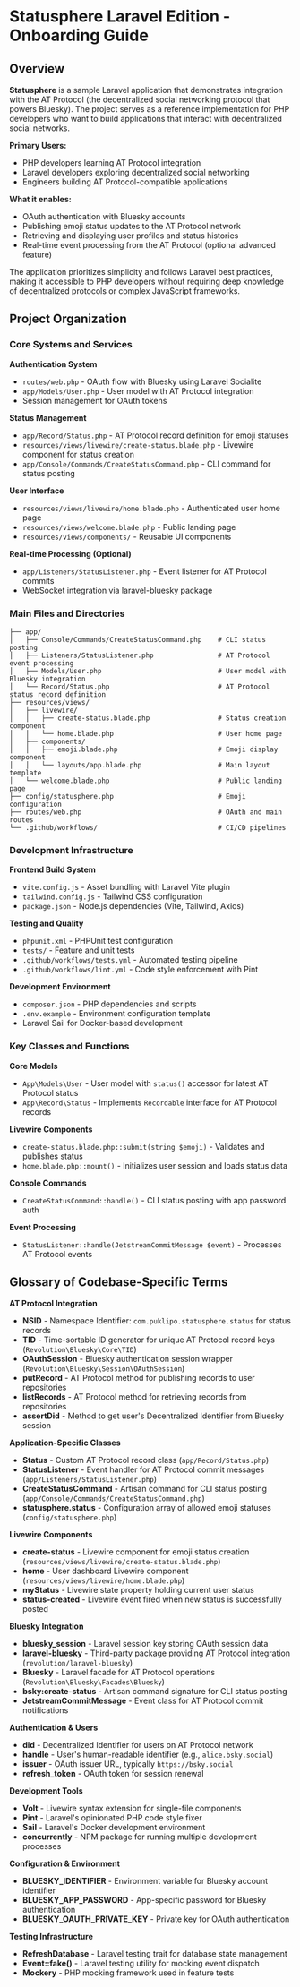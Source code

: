 # Statusphere Laravel Edition - Onboarding Guide

## Overview

**Statusphere** is a sample Laravel application that demonstrates integration with the AT Protocol (the decentralized social networking protocol that powers Bluesky). The project serves as a reference implementation for PHP developers who want to build applications that interact with decentralized social networks.

**Primary Users:**
- PHP developers learning AT Protocol integration
- Laravel developers exploring decentralized social networking
- Engineers building AT Protocol-compatible applications

**What it enables:**
- OAuth authentication with Bluesky accounts
- Publishing emoji status updates to the AT Protocol network
- Retrieving and displaying user profiles and status histories
- Real-time event processing from the AT Protocol (optional advanced feature)

The application prioritizes simplicity and follows Laravel best practices, making it accessible to PHP developers without requiring deep knowledge of decentralized protocols or complex JavaScript frameworks.

## Project Organization

### Core Systems and Services

**Authentication System**
- `routes/web.php` - OAuth flow with Bluesky using Laravel Socialite
- `app/Models/User.php` - User model with AT Protocol integration
- Session management for OAuth tokens

**Status Management**
- `app/Record/Status.php` - AT Protocol record definition for emoji statuses
- `resources/views/livewire/create-status.blade.php` - Livewire component for status creation
- `app/Console/Commands/CreateStatusCommand.php` - CLI command for status posting

**User Interface**
- `resources/views/livewire/home.blade.php` - Authenticated user home page
- `resources/views/welcome.blade.php` - Public landing page
- `resources/views/components/` - Reusable UI components

**Real-time Processing (Optional)**
- `app/Listeners/StatusListener.php` - Event listener for AT Protocol commits
- WebSocket integration via laravel-bluesky package

### Main Files and Directories

```
├── app/
│   ├── Console/Commands/CreateStatusCommand.php    # CLI status posting
│   ├── Listeners/StatusListener.php                # AT Protocol event processing
│   ├── Models/User.php                             # User model with Bluesky integration
│   └── Record/Status.php                           # AT Protocol status record definition
├── resources/views/
│   ├── livewire/
│   │   ├── create-status.blade.php                 # Status creation component
│   │   └── home.blade.php                          # User home page
│   ├── components/
│   │   ├── emoji.blade.php                         # Emoji display component
│   │   └── layouts/app.blade.php                   # Main layout template
│   └── welcome.blade.php                           # Public landing page
├── config/statusphere.php                          # Emoji configuration
├── routes/web.php                                  # OAuth and main routes
└── .github/workflows/                              # CI/CD pipelines
```

### Development Infrastructure

**Frontend Build System**
- `vite.config.js` - Asset bundling with Laravel Vite plugin
- `tailwind.config.js` - Tailwind CSS configuration
- `package.json` - Node.js dependencies (Vite, Tailwind, Axios)

**Testing and Quality**
- `phpunit.xml` - PHPUnit test configuration
- `tests/` - Feature and unit tests
- `.github/workflows/tests.yml` - Automated testing pipeline
- `.github/workflows/lint.yml` - Code style enforcement with Pint

**Development Environment**
- `composer.json` - PHP dependencies and scripts
- `.env.example` - Environment configuration template
- Laravel Sail for Docker-based development

### Key Classes and Functions

**Core Models**
- `App\Models\User` - User model with `status()` accessor for latest AT Protocol status
- `App\Record\Status` - Implements `Recordable` interface for AT Protocol records

**Livewire Components**
- `create-status.blade.php::submit(string $emoji)` - Validates and publishes status
- `home.blade.php::mount()` - Initializes user session and loads status data

**Console Commands**
- `CreateStatusCommand::handle()` - CLI status posting with app password auth

**Event Processing**
- `StatusListener::handle(JetstreamCommitMessage $event)` - Processes AT Protocol events

## Glossary of Codebase-Specific Terms

**AT Protocol Integration**
- **NSID** - Namespace Identifier: `com.puklipo.statusphere.status` for status records
- **TID** - Time-sortable ID generator for unique AT Protocol record keys (`Revolution\Bluesky\Core\TID`)
- **OAuthSession** - Bluesky authentication session wrapper (`Revolution\Bluesky\Session\OAuthSession`)
- **putRecord** - AT Protocol method for publishing records to user repositories
- **listRecords** - AT Protocol method for retrieving records from repositories
- **assertDid** - Method to get user's Decentralized Identifier from Bluesky session

**Application-Specific Classes**
- **Status** - Custom AT Protocol record class (`app/Record/Status.php`)
- **StatusListener** - Event handler for AT Protocol commit messages (`app/Listeners/StatusListener.php`)
- **CreateStatusCommand** - Artisan command for CLI status posting (`app/Console/Commands/CreateStatusCommand.php`)
- **statusphere.status** - Configuration array of allowed emoji statuses (`config/statusphere.php`)

**Livewire Components**
- **create-status** - Livewire component for emoji status creation (`resources/views/livewire/create-status.blade.php`)
- **home** - User dashboard Livewire component (`resources/views/livewire/home.blade.php`)
- **myStatus** - Livewire state property holding current user status
- **status-created** - Livewire event fired when new status is successfully posted

**Bluesky Integration**
- **bluesky_session** - Laravel session key storing OAuth session data
- **laravel-bluesky** - Third-party package providing AT Protocol integration (`revolution/laravel-bluesky`)
- **Bluesky** - Laravel facade for AT Protocol operations (`Revolution\Bluesky\Facades\Bluesky`)
- **bsky:create-status** - Artisan command signature for CLI status posting
- **JetstreamCommitMessage** - Event class for AT Protocol commit notifications

**Authentication & Users**
- **did** - Decentralized Identifier for users on AT Protocol network
- **handle** - User's human-readable identifier (e.g., `alice.bsky.social`)
- **issuer** - OAuth issuer URL, typically `https://bsky.social`
- **refresh_token** - OAuth token for session renewal

**Development Tools**
- **Volt** - Livewire syntax extension for single-file components
- **Pint** - Laravel's opinionated PHP code style fixer
- **Sail** - Laravel's Docker development environment
- **concurrently** - NPM package for running multiple development processes

**Configuration & Environment**
- **BLUESKY_IDENTIFIER** - Environment variable for Bluesky account identifier
- **BLUESKY_APP_PASSWORD** - App-specific password for Bluesky authentication
- **BLUESKY_OAUTH_PRIVATE_KEY** - Private key for OAuth authentication

**Testing Infrastructure**
- **RefreshDatabase** - Laravel testing trait for database state management
- **Event::fake()** - Laravel testing utility for mocking event dispatch
- **Mockery** - PHP mocking framework used in feature tests

